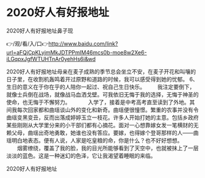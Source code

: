 # 2020好人有好报地址
2020好人有好报地址鼻子现

👉/观/看/入/口👉http://www.baidu.com/link?url=aFQjCpKLyjmMkJDTPPmIM46mcs0b-moe8w2Xe6-iLGqpxJgfWTUHTnAr0yehHs6i&wd

2020好人有好报地址母亲在麦子成熟的季节总会坐立不安，在麦子开花和叫嚷的日子里，在收割机轰鸣着开过原野和道路的时候，我可以感受得到她的忧郁。
	6、生日的意义在于你在乎的人陪你一起过、祝自己生日快乐。
　　我注定要倒下，就像士兵倒在战场，就像战马血洒戈壁。可我依旧无悔于我的选择，无悔于神圣的使命，也无悔于不懈努力。
　　　入学了，接着是中考高考直至读到了外地。其间我每次回家都和曲瑶谈山外的变化和新奇。曲瑶便很憧憬。繁重的农事并没有令曲瑶变黑变丑，反而出落成婷婷玉立一枝花。许多人开始打她的主意。包括乡政府某些刚刚从大学里分来的小干部们都有心摘花。面对一心想靠嫁女发一笔横财的无赖父母，曲瑶出奇地勇敢，她谁也没有答应。要嫁，也得嫁个登哥那样的人——曲瑶明白地表态。便有人说，人家是吃皇粮的命，你是什么？也不好好想想。
　　烟雾缭绕，覆盖了我的脸，我的目光所能够看到了天空中，也就被抹上了一层淡淡的蓝色。这是一种迷幻的色泽，它让我渴望着睡眠的来临。

2020好人有好报地址
